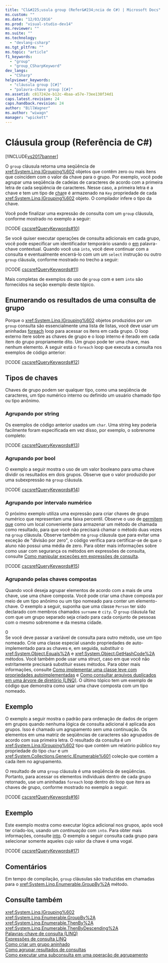 ```yaml
---
title: "Cl&#225;usula group (Refer&#234;ncia de C#) | Microsoft Docs"
ms.custom: ""
ms.date: "12/03/2016"
ms.prod: "visual-studio-dev14"
ms.reviewer: ""
ms.suite: ""
ms.technology: 
  - "devlang-csharp"
ms.tgt_pltfrm: ""
ms.topic: "article"
f1_keywords: 
  - "group"
  - "group_CSharpKeyword"
dev_langs: 
  - "CSharp"
helpviewer_keywords: 
  - "cláusula group [C#]"
  - "palavra-chave group [C#]"
ms.assetid: c817242e-b12c-4baa-a57e-73ee138f34d1
caps.latest.revision: 24
caps.handback.revision: 24
author: "BillWagner"
ms.author: "wiwagn"
manager: "wpickett"
---
```

# Cl&#225;usula group (Refer&#234;ncia de C#)
[!INCLUDE[vs2017banner](../../../csharp/includes/vs2017banner.md)]

O `group` cláusula retorna uma seqüência de <xref:System.Linq.IGrouping%602> objetos que contêm zero ou mais itens que coincidem com o valor da chave para o grupo.  Por exemplo, você pode agrupar uma seqüência de cadeias de caracteres de acordo com a primeira letra de cada seqüência de caracteres.  Nesse caso, a primeira letra é a chave e tem um tipo de  [char](../../../csharp/language-reference/keywords/char.md)e é armazenado na `Key` propriedade de cada <xref:System.Linq.IGrouping%602> objeto.  O compilador infere o tipo da chave.  
  
 Você pode finalizar uma expressão de consulta com um `group` cláusula, conforme mostrado no exemplo a seguir:  
  
 [!CODE [cscsrefQueryKeywords#10](../CodeSnippet/VS_Snippets_VBCSharp/CsCsrefQueryKeywords#10)]  
  
 Se você quiser executar operações de consulta adicionais em cada grupo, você pode especificar um identificador temporário usando o  [em](../../../csharp/language-reference/keywords/into.md) palavra\-chave contextual.  Quando você usa `into`, você deve continuar com a consulta e eventualmente encerrá\-lo com um um `select` instrução ou outro `group` cláusula, conforme mostrado no trecho a seguir:  
  
 [!CODE [cscsrefQueryKeywords#11](../CodeSnippet/VS_Snippets_VBCSharp/CsCsrefQueryKeywords#11)]  
  
 Mais completas de exemplos do uso de `group` com e sem `into` são fornecidos na seção exemplo deste tópico.  
  
## Enumerando os resultados de uma consulta de grupo  
 Porque o <xref:System.Linq.IGrouping%602> objetos produzidos por um `group` consulta são essencialmente uma lista de listas, você deve usar um aninhadas  [foreach](../../../csharp/language-reference/keywords/foreach-in.md) loop para acessar os itens em cada grupo.  O loop externo itere sobre as chaves de grupo e o loop interno é iterado em cada item do grupo propriamente dito.  Um grupo pode ter uma chave, mas nenhum elemento.  A seguir está o `foreach` loop que executa a consulta nos exemplos de código anterior:  
  
 [!CODE [cscsrefQueryKeywords#12](../CodeSnippet/VS_Snippets_VBCSharp/CsCsrefQueryKeywords#12)]  
  
## Tipos de chaves  
 Chaves de grupo podem ser qualquer tipo, como uma seqüência de caracteres, um tipo numérico interno ou definido um usuário chamado tipo ou tipo anônimo.  
  
### Agrupando por string  
 Os exemplos de código anterior usados um `char`.  Uma string key poderia facilmente foram especificada em vez disso, por exemplo, o sobrenome completo:  
  
 [!CODE [cscsrefQueryKeywords#13](../CodeSnippet/VS_Snippets_VBCSharp/CsCsrefQueryKeywords#13)]  
  
### Agrupando por bool  
 O exemplo a seguir mostra o uso de um valor booleano para uma chave dividir os resultados em dois grupos.  Observe que o valor produzido por uma subexpressão na `group` cláusula.  
  
 [!CODE [cscsrefQueryKeywords#14](../CodeSnippet/VS_Snippets_VBCSharp/CsCsrefQueryKeywords#14)]  
  
### Agrupando por intervalo numérico  
 O próximo exemplo utiliza uma expressão para criar chaves de grupo numérico que representam uma faixa percentil.  Observe o uso de  [permitem que](../../../csharp/language-reference/keywords/let-clause.md) como um local conveniente para armazenar um método de chamada como resultado, para que você não precisará chamar o método duas vezes na `group` cláusula.  Observe também na `group` cláusula que para evitar uma exceção de "divisão por zero", o código verifica para certificar\-se de que o aluno não possui uma média de zero.  Para obter mais informações sobre como usar com segurança os métodos em expressões de consulta, consulte [Como manipular exceções em expressões de consulta](../Topic/How%20to:%20Handle%20Exceptions%20in%20Query%20Expressions%20\(C%23%20Programming%20Guide\).md).  
  
 [!CODE [cscsrefQueryKeywords#15](../CodeSnippet/VS_Snippets_VBCSharp/CsCsrefQueryKeywords#15)]  
  
### Agrupando pelas chaves compostas  
 Quando você deseja agrupar elementos de acordo com a mais de uma chave, use uma chave composta.  Você pode criar uma chave composta por meio de um tipo anônimo ou um tipo nomeado para conter um elemento\-chave.  O exemplo a seguir, suponha que uma classe `Person` ter sido declarado com membros chamados `surname` e `city`.  O `group` cláusula faz com que um grupo separado seja criado para cada conjunto de pessoas com o mesmo sobrenome e da mesma cidade.  
  
<CodeContentPlaceHolder>0</CodeContentPlaceHolder>  
 Se você deve passar a variável de consulta para outro método, use um tipo nomeado.  Crie uma classe especial usando propriedades de auto\-implementado para as chaves e, em seguida, substituir o <xref:System.Object.Equals%2A> e <xref:System.Object.GetHashCode%2A> métodos.  Você também pode usar uma struct, caso em que você não estritamente precisará substituir esses métodos.  Para obter mais informações, consulte [Como implementar uma classe leve com propriedades autoimplementadas](../../../csharp/programming-guide/classes-and-structs/how-to-implement-a-lightweight-class-with-auto-implemented-properties.md) e [Como consultar arquivos duplicados em uma árvore de diretório \(LINQ\)](../Topic/How%20to:%20Query%20for%20Duplicate%20Files%20in%20a%20Directory%20Tree%20\(LINQ\).md).  O último tópico tem um exemplo de código que demonstra como usar uma chave composta com um tipo nomeado.  
  
## Exemplo  
 O exemplo a seguir mostra o padrão para ordenação de dados de origem em grupos quando nenhuma lógica de consulta adicional é aplicada aos grupos.  Isso é chamado um agrupamento sem uma continuação.  Os elementos em uma matriz de seqüências de caracteres são agrupados de acordo com sua primeira letra.  O resultado da consulta é um <xref:System.Linq.IGrouping%602> tipo que contém um relatório público `Key` propriedade do tipo `char` e um <xref:System.Collections.Generic.IEnumerable%601> coleção que contém a cada item no agrupamento.  
  
 O resultado de uma `group` cláusula é uma seqüência de seqüências.  Portanto, para acessar os elementos individuais dentro de cada grupo retornado, use um aninhadas `foreach` loop dentro do loop que itera as chaves de grupo, conforme mostrado no exemplo a seguir.  
  
 [!CODE [cscsrefQueryKeywords#16](../CodeSnippet/VS_Snippets_VBCSharp/CsCsrefQueryKeywords#16)]  
  
## Exemplo  
 Este exemplo mostra como executar lógica adicional nos grupos, após você ter criado\-los, usando um  *continuação* com `into`.  Para obter mais informações, consulte [into](../../../csharp/language-reference/keywords/into.md).  O exemplo a seguir consulta cada grupo para selecionar somente aqueles cujo valor da chave é uma vogal.  
  
 [!CODE [cscsrefQueryKeywords#17](../CodeSnippet/VS_Snippets_VBCSharp/CsCsrefQueryKeywords#17)]  
  
## Comentários  
 Em tempo de compilação, `group` cláusulas são traduzidas em chamadas para o <xref:System.Linq.Enumerable.GroupBy%2A> método.  
  
## Consulte também  
 <xref:System.Linq.IGrouping%602>   
 <xref:System.Linq.Enumerable.GroupBy%2A>   
 <xref:System.Linq.Enumerable.ThenBy%2A>   
 <xref:System.Linq.Enumerable.ThenByDescending%2A>   
 [Palavras\-chave de consulta \(LINQ\)](../../../csharp/language-reference/keywords/query-keywords.md)   
 [Expressões de consulta LINQ](../../../csharp/programming-guide/linq-query-expressions/index.md)   
 [Como criar um grupo aninhado](../Topic/How%20to:%20Create%20a%20Nested%20Group%20\(C%23%20Programming%20Guide\).md)   
 [Como agrupar resultados de consultas](../../../csharp/programming-guide/linq-query-expressions/how-to-group-query-results.md)   
 [Como executar uma subconsulta em uma operação de agrupamento](../../../csharp/programming-guide/linq-query-expressions/how-to-perform-a-subquery-on-a-grouping-operation.md)